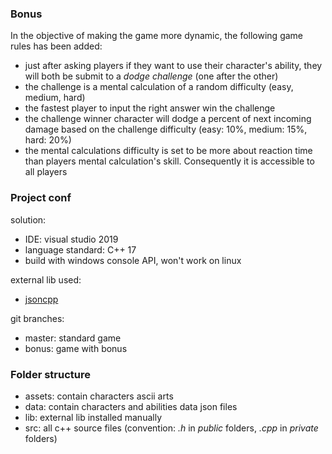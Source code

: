 ### Bonus

In the objective of making the game more dynamic, the following game rules has been added:

- just after asking players if they want to use their character's ability, they will both be submit to a *dodge challenge* (one after the other)
- the challenge is a mental calculation of a random difficulty (easy, medium, hard)
- the fastest player to input the right answer win the challenge 
- the challenge winner character will dodge a percent of next incoming damage based on the challenge difficulty (easy: 10%, medium: 15%, hard: 20%)
- the mental calculations difficulty is set to be more about reaction time than players mental calculation's skill. Consequently it is accessible to all players

### Project conf

solution:

- IDE: visual studio 2019
- language standard: C++ 17
- build with windows console API, won't work on linux

external lib used:

- [jsoncpp](https://github.com/open-source-parsers/jsoncpp)

git branches:

- master: standard game 
- bonus: game with bonus

### Folder structure

- assets: contain characters ascii arts
- data: contain characters and abilities data json files
- lib: external lib installed manually
- src: all c++ source files (convention: *.h* in *public* folders, *.cpp* in *private* folders)


